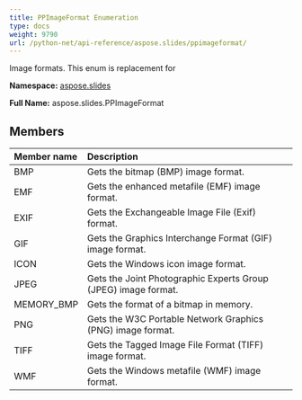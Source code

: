 ```yaml
---
title: PPImageFormat Enumeration
type: docs
weight: 9790
url: /python-net/api-reference/aspose.slides/ppimageformat/
---
```


Image formats. This enum is replacement for

**Namespace:** [aspose.slides](/slides/python-net/api-reference/aspose.slides/)

**Full Name:** aspose.slides.PPImageFormat



## **Members**
|**Member name**|**Description**|
| :- | :- |
|BMP|Gets the bitmap (BMP) image format.|
|EMF|Gets the enhanced metafile (EMF) image format.|
|EXIF|Gets the Exchangeable Image File (Exif) format.|
|GIF|Gets the Graphics Interchange Format (GIF) image format.|
|ICON|Gets the Windows icon image format.|
|JPEG|Gets the Joint Photographic Experts Group (JPEG) image format.|
|MEMORY_BMP|Gets the format of a bitmap in memory.|
|PNG|Gets the W3C Portable Network Graphics (PNG) image format.|
|TIFF|Gets the Tagged Image File Format (TIFF) image format.|
|WMF|Gets the Windows metafile (WMF) image format.|
